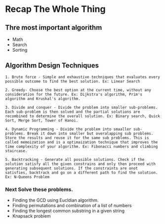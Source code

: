 # Recap The Whole Thing

## Thre most important algorithm

 - Math
 - Search
 - Sorting


## Algorithm Design Techniques

    1. Brute force - Simple and exhaustive techniques that evaluates every possible outcome to find the best solution. Ex: Linear Search

    2. Greedy- Choose the best option at the current time, without any consideration for the future. Ex: Dijkstra's algorithm, Prim's algorithm and Kruskal's algorithm.

    3. Divide and conquer - Divide the problem into smaller sub-problems.
    Each sub-problem is then solved and the partial solutions are recombined to determine the overall solution. Ex: Binary search, Quick Sort, Merge Sort, Tower of Hanoi.

    4. Dynamic Programming - Divide the problem into smaaller sub-problems. Break it down into smaller but overalapping sub problems. Store the results and reuse it for the same sub problems. This is called memoization and is a optimaization technique that improves the time complexity of your algorithm. Ex: Fibonacci numbers and climbing staircase.

    5. Backtracking - Generate all possible solutions. Check if the solution satisfy all the given constrains and only then proceed with generating subsequent solutions. If the constraints are onot satisfies, backtrack and go on a different path to find the solution. Ex: N-Queens Problem

### Next Solve these problems.

 - Finding the GCD using Eucldian algorithm.
 - Finding permutations and combination of a list of numbers
 - Finding the longest common substring in a given string
 - Knapsack problem


